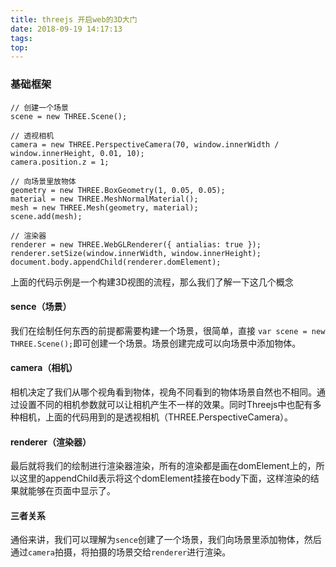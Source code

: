```yaml
---
title: threejs 开启web的3D大门
date: 2018-09-19 14:17:13
tags:
top:
---
```

### 基础框架

```
// 创建一个场景
scene = new THREE.Scene();

// 透视相机
camera = new THREE.PerspectiveCamera(70, window.innerWidth / window.innerHeight, 0.01, 10);
camera.position.z = 1;

// 向场景里放物体
geometry = new THREE.BoxGeometry(1, 0.05, 0.05);
material = new THREE.MeshNormalMaterial();
mesh = new THREE.Mesh(geometry, material);
scene.add(mesh);

// 渲染器
renderer = new THREE.WebGLRenderer({ antialias: true });
renderer.setSize(window.innerWidth, window.innerHeight);
document.body.appendChild(renderer.domElement);
```

上面的代码示例是一个构建3D视图的流程，那么我们了解一下这几个概念

#### sence（场景）
我们在绘制任何东西的前提都需要构建一个场景，很简单，直接 `var scene = new THREE.Scene();`即可创建一个场景。场景创建完成可以向场景中添加物体。
#### camera（相机）
相机决定了我们从哪个视角看到物体，视角不同看到的物体场景自然也不相同。通过设置不同的相机参数就可以让相机产生不一样的效果。同时Threejs中也配有多种相机，上面的代码用到的是透视相机（THREE.PerspectiveCamera）。
#### renderer（渲染器）
最后就将我们的绘制进行渲染器渲染，所有的渲染都是画在domElement上的，所以这里的appendChild表示将这个domElement挂接在body下面，这样渲染的结果就能够在页面中显示了。

#### 三者关系
通俗来讲，我们可以理解为`sence`创建了一个场景，我们向场景里添加物体，然后通过`camera`拍摄，将拍摄的场景交给`renderer`进行渲染。
